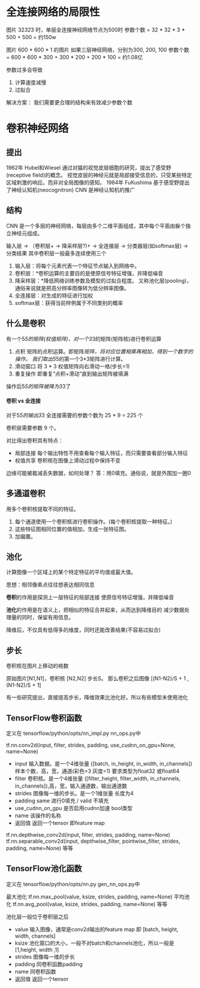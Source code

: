 # 全连接网络的局限性
图片 32*32*3 时，单层全连接神经网络节点为500时
参数个数 = 32 * 32 * 3 * 500 + 500 = 约150w

图片 600 * 600 * 1 的图片  如果三层神经网络，分别为300, 200, 100
参数个数 =  600 * 600 * 300 + 300 * 200 + 200 * 100 = 约1.08亿

参数过多会导致
1. 计算速度减慢
2. 过拟合

解决方案：
我们需要更合理的结构来有效减少参数个数


# 卷积神经网络
## 提出
1962年 Hubel和Wiesel 通过对猫的视觉皮层细胞的研究，提出了感受野(receptive field)的概念。
视觉皮层的神经元就是局部接受信息的，只受某些特定区域刺激的响应。而非对全局图像的感知。
1984年 FuKushima 基于感受野提出了神经认知机(neocognitron)
CNN 是神经认知机的推广

## 结构
CNN 是一个多层的神经网络，每层由多个二维平面组成，其中每个平面由躲个独立神经元组成。

输入层 -> （卷积层+ -> 降采样层?)+ -> 全连接层 -> 分类器层(如softmax层) -> 分类结果
其中卷积层一般最多连续使用三个
1. 输入层：将每个元素代表一个特征节点输入到网络中。
2. 卷积层：*卷积运算的主要目的是使原信号特征增强，并降低噪音
3. 降采样层：*降低网络训练参数及模型的过拟合程度。
又称池化层(pooling)，通俗来说就是把高分辨率图像转为低分辨率图像。
4. 全连接层：对生成的特征进行加权
5. softmax层：获得当前样例属于不同类别的概率

## 什么是卷积
有一个5*5的矩阵(权值矩阵)，对一个3*3的矩阵(矩阵核)进行卷积运算
1. 点积
矩阵的点积运算。即矩阵*矩阵，将对应位置相乘再相加，得到一个数字的操作。
我们取出5*5的第一个3*3矩阵进行计算。
2. 滑动窗口
将 3 * 3 权值矩阵向右滑动一格(步长=1)
3. 重复操作
即重复“点积+滑动”直到输出矩阵被填满

操作后5*5的矩阵被降为3*3了


#### 卷积 vs 全连接
对于5*5的输出3*3 
全连接需要的参数个数为 25 * 9 = 225 个

卷积层需要参数 9 个。

对比得出卷积具有特点：
- 局部连接
每个输出特性不用查看每个输入特征，而只需要查看部分输入特征
- 权值共享
卷积核在图像上滑动过程中保持不变


边缘可能被裁减丢失数据，如何处理？
答：用0填充。通俗说，就是外围加一圈0

## 多通道卷积
用多个卷积核提取不同的特征。

1. 每个通道使用一个卷积核进行卷积操作。(每个卷积核提取一种特征。)
2. 这些特征图相同位置的值相加，生成一张特征图。
3. 加偏置。



## 池化
计算图像一个区域上的某个特定特征的平均值或最大值。

思想：相邻像素点往往想表达相同信息

**卷积**的作用是探测上一层特征的局部连接
使原信号特征增强，并降低噪音

**池化**的作用是在语义上，把相似的特征合并起来，从而达到降维目的
减少数据处理量的同时，保留有用信息。


降维后，不仅具有低得多的维度，同时还能改善结果(不容易过拟合)

## 步长
卷积核在图片上移动的格数

原始图片[N1,N1]，卷积核 [N2,N2] 步长S。
那么卷积之后图像 [(N1-N2)/S + 1 ,(N1-N2)/S + 1]

有一些研究提出，直接提高步长，降维效果比池化好。所以有些模型未使用池化


## TensorFlow卷积函数
定义在 tensorflow/python/opts/nn_impl.py nn_ops.py中

tf.nn.conv2d(input, filter, strides, padding, use_cudnn_on_gpu=None, name=None)
- input 输入数据。是一个4维张量 ([batch, in_height, in_width, in_channels]) 样本个数，高，宽，通道(彩色=3 灰度=1) 要求类型为float32 或float64
- filter 卷积核。是一个4维张量 ([filter_height, filter_width, in_channels, in_channels]),高，宽，输入通道数，输出通道数
- strides 图像每一维的步长。是一个1维张量 长度为4
- padding same 进行0填充 / valid  不填充
- use_cudnn_on_gpu 是否启用cudnn加速 bool类型
- name 该操作的名称
- 返回值 返回一个tensor 即feature map

tf.nn.depthwise_conv2d(input, filter, strides, padding, name=None)
tf.nn.separable_conv2d(input, depthwise_filter, pointwise_filter, strides, padding, name=None)
等等

## TensorFlow池化函数
定义在 tensorflow/python/opts/nn.py gen_nn_ops.py中

最大池化 tf.nn.max_pool(value, ksize, strides, padding, name=None)
平均池化 tf.nn.avg_pool(value, ksize, strides, padding, name=None)
等等

池化层一般位于卷积层之后
- value 输入图像，通常是conv2d输出的feature map 即 [batch, height, width, channels]
- ksize 池化窗口的大小，一般不对batch和channels池化，所以一般是[1,height, width ,1]
- strides 图像每一维的步长
- padding 同卷积函数padding
- name 同卷积函数
- 返回值  返回一个tensor


